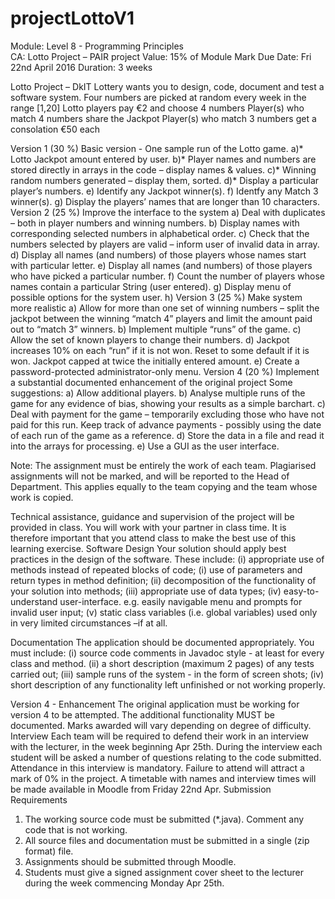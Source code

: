 # projectLottoV1

Module: 	Level 8 - Programming Principles	
CA:		Lotto Project – PAIR project
Value:	15% of Module Mark
Due Date:	Fri 22nd April 2016
Duration:	3 weeks


Lotto Project – DkIT Lottery wants you to design, code, document and test a software system.
Four numbers are picked at random every week in the range [1,20]
Lotto players pay €2 and choose 4 numbers 
Player(s) who match 4 numbers  share the Jackpot
Player(s) who match 3 numbers  get a consolation €50 each

Version 1 (30 %)   Basic version - One sample run of the Lotto game.
a)* Lotto Jackpot amount entered by user.
b)* Player names and numbers are stored directly in arrays in the code – display names & values.
c)* Winning random numbers generated – display them, sorted.
d)* Display a particular player’s numbers.
e) Identify any Jackpot winner(s).
f) Identfy any Match 3 winner(s).
g) Display the players’ names that are longer than 10 characters.
Version 2 (25 %)  Improve the interface to the system 
a) Deal with duplicates – both in player numbers and winning numbers.
b) Display names with corresponding selected numbers in alphabetical order.
c) Check that the numbers selected by players are valid – inform user of invalid data in array. 
d) Display all names (and numbers) of those players whose names start with particular letter.
e) Display all names (and numbers) of those players who have picked a particular number.
f) Count the number of players whose names contain a particular String (user entered).
g) Display menu of possible options for the system user.
h) 
Version 3 (25 %) Make system more realistic
a) Allow for more than one set of winning numbers – split the jackpot between the winning “match 4” players and limit the amount  paid out to “match 3” winners.
b) Implement multiple “runs” of the game.
c) Allow the set of known players to change their numbers.
d) Jackpot increases 10% on each “run” if it is not won.  Reset to some default if it is won. Jackpot capped at twice the initially entered amount.
e) Create a password-protected administrator-only  menu.
Version 4 (20 %) Implement a substantial documented enhancement of the original project 
Some suggestions:
a) Allow additional players.
b) Analyse multiple runs of the game for any evidence of bias, showing your results as a simple barchart.
c) Deal with payment for the game – temporarily  excluding those who have not paid for this run. Keep track of advance payments - possibly using the date of each run of the game as a reference.
d) Store the data in a file and read it into the arrays for processing.
e) Use a GUI as the user interface.



Note: 
The assignment must be entirely the work of each team. Plagiarised assignments will not be marked, and will be reported to the Head of Department. This applies equally to the team copying and the team whose work is copied.

Technical assistance, guidance and supervision of the project will be provided in class. You will work with your partner in class time.  It is therefore important that you attend class to make the best use of this learning exercise. 
Software Design
Your solution should apply best practices in the design of the software. These include:
(i) appropriate use of methods instead of repeated blocks of code;
(i) use of parameters and return types in method definition;
(ii) decomposition of the functionality of your solution into methods;
(iii) appropriate use of data types;
(iv) easy-to-understand user-interface. e.g. easily navigable menu and prompts for invalid user input;
(v) static class variables (i.e. global variables) used only in very limited circumstances –if at all.

Documentation
The application should be documented appropriately.  You must include:
(i) source code comments in Javadoc style - at least for every class and method.
(ii) a short description (maximum 2 pages) of any tests carried out;
(iii) sample runs of the system - in the form of screen shots;
(iv) short description of any functionality left unfinished or not working properly.

Version 4 - Enhancement 
The original application must be working for version 4 to be attempted.  The additional functionality MUST be documented. Marks awarded will vary depending on degree of difficulty.
Interview
Each team will be required to defend their work in an interview with the lecturer, in the week beginning Apr 25th.  During the interview each student will be asked a number of questions relating to the code submitted. Attendance in this interview is mandatory. Failure to attend will attract a mark of 0% in the project.  A timetable with names and interview times will be made available in Moodle from Friday 22nd Apr.
Submission Requirements
1) The working source code must be submitted (*.java). Comment any code that is not working.
2) All source files and documentation must be submitted in a single (zip format) file.
3) Assignments should be submitted through Moodle.
4) Students must give a signed assignment cover sheet to the lecturer during the week commencing Monday Apr 25th.